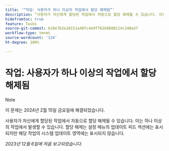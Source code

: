 ```yaml
---
title: '“작업: 사용자가 하나 이상의 작업에서 할당 해제됨”'
description: “사용자가 자신에게 할당된 작업에서 자동으로 할당 해제될 수 있습니다. 이는 하나 이상의 작업에서 발생할 수 있습니다. 할당 해제는 설정 메뉴의 업데이트 피드 섹션에는 표시되지만 해당 작업의 시스템 업데이트 영역에는 표시되지 않습니다.”
hidefromtoc: true
feature: Tasks
source-git-commit: b10e7b2e10151a40fc4e9f762b8688114c248e27
workflow-type: tm+mt
source-wordcount: '124'
ht-degree: 100%

---
```



# 작업: 사용자가 하나 이상의 작업에서 할당 해제됨

>[!NOTE]
>
>이 문제는 2024년 2월 15일 금요일에 해결되었습니다.

사용자가 자신에게 할당된 작업에서 자동으로 할당 해제될 수 있습니다. 이는 하나 이상의 작업에서 발생할 수 있습니다. 할당 해제는 설정 메뉴의 업데이트 피드 섹션에는 표시되지만 해당 작업의 시스템 업데이트 영역에는 표시되지 않습니다.

_2023년 12월 6일에 처음 보고되었습니다._
